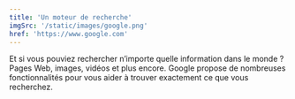 ```yaml
---
title: 'Un moteur de recherche'
imgSrc: '/static/images/google.png'
href: 'https://www.google.com'
---
```


Et si vous pouviez rechercher n’importe quelle information dans le monde ? Pages Web, images, vidéos et plus encore. Google propose de nombreuses fonctionnalités pour vous aider à trouver exactement ce que vous recherchez.
